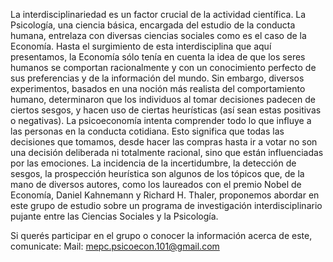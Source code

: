 La interdisciplinariedad es un factor crucial de la actividad científica. La Psicología, una ciencia básica, encargada del estudio de la conducta humana, entrelaza con diversas ciencias sociales como es el caso de la Economía. Hasta el surgimiento de esta interdisciplina que aquí presentamos, la Economía sólo tenía en cuenta la idea de que los seres humanos se comportan racionalmente y con un conocimiento perfecto de sus preferencias y de la información del mundo. Sin embargo, diversos experimentos, basados en una noción más realista del comportamiento humano, determinaron que los individuos al tomar decisiones padecen de ciertos sesgos, y hacen uso de ciertas heurísticas (así sean estas positivas o negativas). La psicoeconomía intenta comprender todo lo que influye a las personas en la conducta cotidiana. Esto significa que todas las decisiones que tomamos, desde hacer las compras hasta ir a votar no son una decisión deliberada ni totalmente racional, sino que están influenciadas por las emociones. La incidencia de la incertidumbre, la detección de sesgos, la prospección heurística son algunos de los tópicos que, de la mano de diversos autores, como los laureados con el premio Nobel de Economía, Daniel Kahnemann y Richard H. Thaler, proponemos abordar en este grupo de estudio sobre un programa de investigación interdisciplinario pujante entre las Ciencias Sociales y la Psicología.

Si querés participar en el grupo o conocer la información acerca de este, comunicate:
Mail: mepc.psicoecon.101@gmail.com
